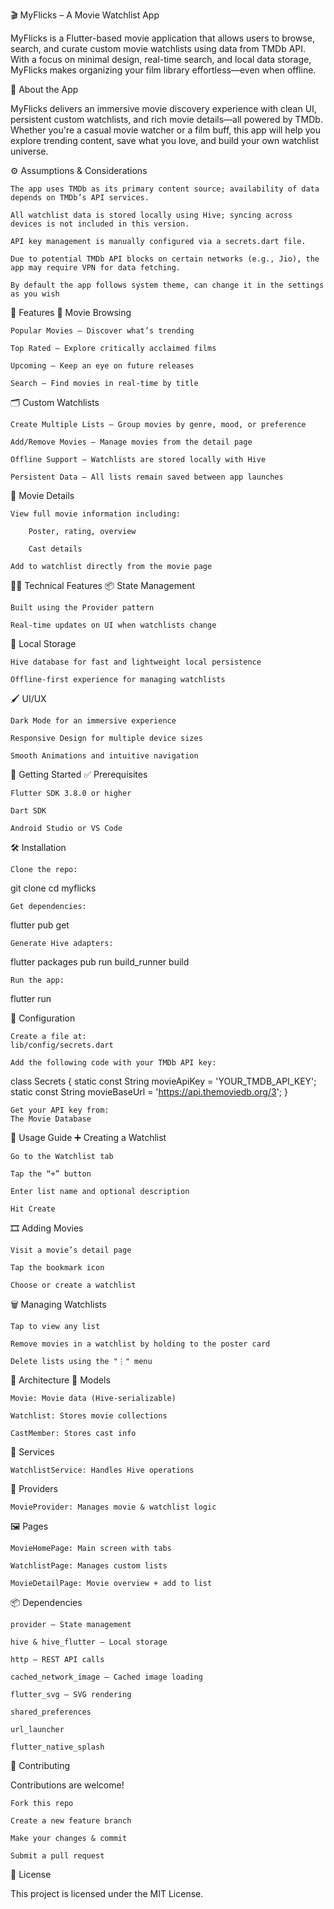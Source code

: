 🎬 MyFlicks – A Movie Watchlist App

MyFlicks is a Flutter-based movie application that allows users to browse, search, and curate custom movie watchlists using data from TMDb API. With a focus on minimal design, real-time search, and local data storage, MyFlicks makes organizing your film library effortless—even when offline.

📌 About the App

MyFlicks delivers an immersive movie discovery experience with clean UI, persistent custom watchlists, and rich movie details—all powered by TMDb. Whether you're a casual movie watcher or a film buff, this app will help you explore trending content, save what you love, and build your own watchlist universe.

⚙️ Assumptions & Considerations

    The app uses TMDb as its primary content source; availability of data depends on TMDb’s API services.

    All watchlist data is stored locally using Hive; syncing across devices is not included in this version.

    API key management is manually configured via a secrets.dart file.

    Due to potential TMDb API blocks on certain networks (e.g., Jio), the app may require VPN for data fetching.

    By default the app follows system theme, can change it in the settings as you wish

🚀 Features
🎥 Movie Browsing

    Popular Movies – Discover what’s trending

    Top Rated – Explore critically acclaimed films

    Upcoming – Keep an eye on future releases

    Search – Find movies in real-time by title

🗂️ Custom Watchlists

    Create Multiple Lists – Group movies by genre, mood, or preference

    Add/Remove Movies – Manage movies from the detail page

    Offline Support – Watchlists are stored locally with Hive

    Persistent Data – All lists remain saved between app launches

📄 Movie Details

    View full movie information including:

        Poster, rating, overview

        Cast details

    Add to watchlist directly from the movie page

🧑‍💻 Technical Features
📦 State Management

    Built using the Provider pattern

    Real-time updates on UI when watchlists change

💾 Local Storage

    Hive database for fast and lightweight local persistence

    Offline-first experience for managing watchlists

🖌️ UI/UX

    Dark Mode for an immersive experience

    Responsive Design for multiple device sizes

    Smooth Animations and intuitive navigation

🔧 Getting Started
✅ Prerequisites

    Flutter SDK 3.8.0 or higher

    Dart SDK

    Android Studio or VS Code

🛠️ Installation

    Clone the repo:

git clone <repository-url>
cd myflicks

    Get dependencies:

flutter pub get

    Generate Hive adapters:

flutter packages pub run build_runner build

    Run the app:

flutter run

🔐 Configuration

    Create a file at:
    lib/config/secrets.dart

    Add the following code with your TMDb API key:

class Secrets {
  static const String movieApiKey = 'YOUR_TMDB_API_KEY';
  static const String movieBaseUrl = 'https://api.themoviedb.org/3';
}

    Get your API key from:
    The Movie Database

📱 Usage Guide
➕ Creating a Watchlist

    Go to the Watchlist tab

    Tap the “+” button

    Enter list name and optional description

    Hit Create

🎞️ Adding Movies

    Visit a movie’s detail page

    Tap the bookmark icon

    Choose or create a watchlist

🗑️ Managing Watchlists

    Tap to view any list

    Remove movies in a watchlist by holding to the poster card

    Delete lists using the "⋮" menu

🧱 Architecture
📂 Models

    Movie: Movie data (Hive-serializable)

    Watchlist: Stores movie collections

    CastMember: Stores cast info

🧰 Services

    WatchlistService: Handles Hive operations

🧠 Providers

    MovieProvider: Manages movie & watchlist logic

🖼️ Pages

    MovieHomePage: Main screen with tabs

    WatchlistPage: Manages custom lists

    MovieDetailPage: Movie overview + add to list

📦 Dependencies

    provider – State management

    hive & hive_flutter – Local storage

    http – REST API calls

    cached_network_image – Cached image loading

    flutter_svg – SVG rendering

    shared_preferences

    url_launcher

    flutter_native_splash


🤝 Contributing

Contributions are welcome!

    Fork this repo

    Create a new feature branch

    Make your changes & commit

    Submit a pull request

📄 License

This project is licensed under the MIT License.